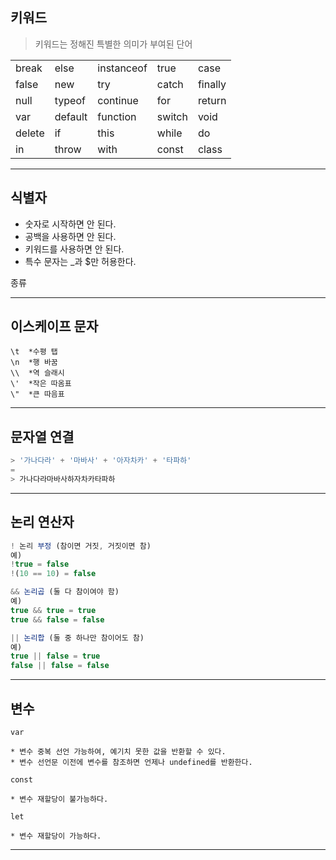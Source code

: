 ## 키워드

> 키워드는 정해진 특별한 의미가 부여된 단어

|  |  |  |  |  |
| -- | -- | -- | -- | -- | 
| break | else | instanceof | true | case
| false | new | try | catch | finally |
|null | typeof | continue | for | return |
| var | default | function | switch | void |
| delete | if | this | while | do |
| in | throw | with | const | class |

---

## 식별자

* 숫자로 시작하면 안 된다.
* 공백을 사용하면 안 된다.
* 키워드를 사용하면 안 된다.
* 특수 문자는 _과 $만 허용한다.

종류


---

## 이스케이프 문자

```
\t  *수평 탭     
\n  *행 바꿈
\\  *역 슬래시
\'  *작은 따옴표
\"  *큰 따음표
```

---

## 문자열 연결

```javascript
> '가나다라' + '마바사' + '아자차카' + '타파하'
=
> 가나다라마바사하자차카타파하 
```

---

## 논리 연산자
```javascript
! 논리 부정 (참이면 거짓, 거짓이면 참)
예)
!true = false
!(10 == 10) = false

&& 논리곱 (둘 다 참이여야 함)
예)
true && true = true
true && false = false

|| 논리합 (둘 중 하나만 참이어도 참)
예)
true || false = true
false || false = false
```

---

## 변수

```
var

* 변수 중복 선언 가능하여, 예기치 못한 값을 반환할 수 있다.
* 변수 선언문 이전에 변수를 참조하면 언제나 undefined를 반환한다.
```

```
const

* 변수 재할당이 불가능하다.
```

```
let

* 변수 재할당이 가능하다.
```

---





